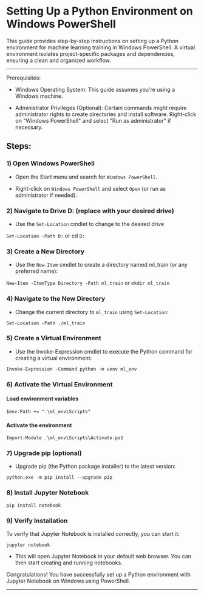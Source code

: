 # Setting Up a Python Environment on Windows PowerShell

This guide provides step-by-step instructions on setting up a Python environment for machine learning training in Windows PowerShell. A virtual environment isolates project-specific packages and dependencies, ensuring a clean and organized workflow.

---

Prerequisites:

- Windows Operating System: This guide assumes you're using a Windows machine.
  
- Administrator Privileges (Optional): Certain commands might require administrator rights to create directories and install software. Right-click on "Windows PowerShell" and select "Run as administrator" if necessary.


## Steps:

### 1) Open Windows PowerShell

- Open the Start menu and search for `Windows PowerShell`.

- Right-click on `Windows PowerShell` and select `Open` (or run as administrator if needed).

### 2) Navigate to Drive D: (replace with your desired drive)

- Use the `Set-Location` cmdlet to change to the desired drive

`Set-Location -Path D:` or cd `D:`

### 3) Create a New Directory

- Use the `New-Item` cmdlet to create a directory named ml_train (or any preferred name):

`New-Item -ItemType Directory -Path ml_train`  or `mkdir ml_train`

### 4) Navigate to the New Directory

- Change the current directory to `ml_train` using `Set-Location`:

`Set-Location -Path ./ml_train`

### 5) Create a Virtual Environment

- Use the Invoke-Expression cmdlet to execute the Python command for creating a virtual environment:

`Invoke-Expression -Command python -m venv ml_env`

### 6) Activate the Virtual Environment

#### Load environment variables
`$env:Path += ".\ml_env\Scripts"`

#### Activate the environment
`Import-Module .\ml_env\Scripts\Activate.ps1`

### 7) Upgrade pip (optional)

- Upgrade pip (the Python package installer) to the latest version:

`python.exe -m pip install --upgrade pip`

### 8) Install Jupyter Notebook

`pip install notebook`

### 9) Verify Installation

To verify that Jupyter Notebook is installed correctly, you can start it:

`jupyter notebook`


- This will open Jupyter Notebook in your default web browser. You can then start creating and running notebooks.

Congratulations! You have successfully set up a Python environment with Jupyter Notebook on Windows using PowerShell.

---







